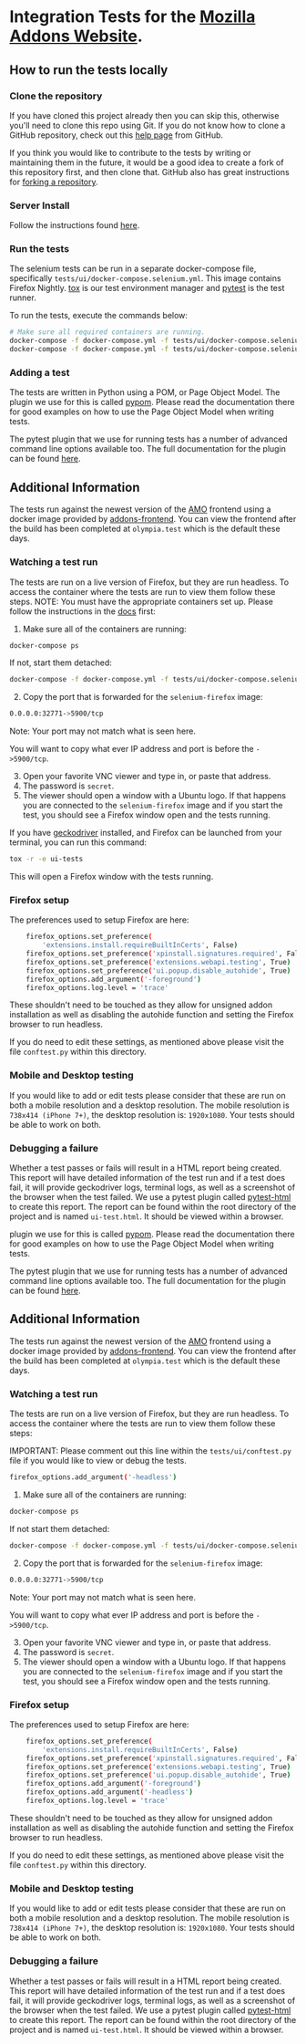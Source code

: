 # Integration Tests for the [Mozilla Addons Website][amo].
## How to run the tests locally
### Clone the repository

If you have cloned this project already then you can skip this, otherwise you'll
need to clone this repo using Git. If you do not know how to clone a GitHub
repository, check out this [help page][git-clone] from GitHub.

If you think you would like to contribute to the tests by writing or maintaining
them in the future, it would be a good idea to create a fork of this repository
first, and then clone that. GitHub also has great instructions for
[forking a repository][git-fork].

### Server Install

Follow the instructions found [here][addons-server-docs].

### Run the tests

The selenium tests can be run in a separate docker-compose file, specifically ``tests/ui/docker-compose.selenium.yml``. This image contains Firefox Nightly. [tox][Tox]
is our test environment manager and [pytest][pytest] is the test runner.

To run the tests, execute the commands below:
```sh
# Make sure all required containers are running.
docker-compose -f docker-compose.yml -f tests/ui/docker-compose.selenium.yml up -d
docker-compose -f docker-compose.yml -f tests/ui/docker-compose.selenium.yml exec selenium-firefox tox -e ui-tests
```

### Adding a test

The tests are written in Python using a POM, or Page Object Model. The plugin we use for this is called [pypom][pypom]. Please read the documentation there for good examples
on how to use the Page Object Model when writing tests.

The pytest plugin that we use for running tests has a number of advanced command
line options available too. The full documentation for the plugin can be found [here][pytest-selenium].

## Additional Information

The tests run against the newest version of the [AMO][amo] frontend using a docker image provided by [addons-frontend][addons-frontend]. You can view the frontend after the build has been completed at ```olympia.test``` which is the default these days.

### Watching a test run

The tests are run on a live version of Firefox, but they are run headless. To access the container where the tests are run to view them follow these steps. NOTE: You must have the appropriate containers set up. Please follow the instructions in the [docs][ReadTheDocs] first:

1. Make sure all of the containers are running:
```sh
docker-compose ps
```
If not, start them detached:
```sh
docker-compose -f docker-compose.yml -f tests/ui/docker-compose.selenium.yml up -d
```

2. Copy the port that is forwarded for the ```selenium-firefox``` image:
```sh
0.0.0.0:32771->5900/tcp
```
Note: Your port may not match what is seen here.

You will want to copy what ever IP address and port is before the ```->5900/tcp```.

3. Open your favorite VNC viewer and type in, or paste that address.
4. The password is ```secret```.
5. The viewer should open a window with a Ubuntu logo. If that happens you are connected to the ```selenium-firefox``` image and if you start the test, you should see a Firefox window open and the tests running.

If you have [geckodriver][geckodriver] installed, and Firefox can be launched from your terminal, you can run this command:

```sh
tox -r -e ui-tests
```
This will open a Firefox window with the tests running.

### Firefox setup

The preferences used to setup Firefox are here:
```sh
    firefox_options.set_preference(
        'extensions.install.requireBuiltInCerts', False)
    firefox_options.set_preference('xpinstall.signatures.required', False)
    firefox_options.set_preference('extensions.webapi.testing', True)
    firefox_options.set_preference('ui.popup.disable_autohide', True)
    firefox_options.add_argument('-foreground')
    firefox_options.log.level = 'trace'
```
These shouldn't need to be touched as they allow for unsigned addon installation as well as
disabling the autohide function and setting the Firefox browser to run headless.

If you do need to edit these settings, as mentioned above please visit the file ```conftest.py``` within this directory.

### Mobile and Desktop testing

If you would like to add or edit tests please consider that these are run on both a mobile resolution and a desktop resolution. The mobile resolution is ```738x414 (iPhone 7+)```, the desktop resolution is: ```1920x1080```. Your tests should be able to work on both.


### Debugging a failure

Whether a test passes or fails will result in a HTML report being created. This report will have detailed information of the test run and if a test does fail, it will provide geckodriver logs, terminal logs, as well as a screenshot of the browser when the test failed. We use a pytest plugin called [pytest-html][pytest-html] to create this report. The report can be found within the root directory of the project and is named ```ui-test.html```. It should be viewed within a browser.

[amo]: https://addons.mozilla.org
[addons-frontend]: https://github.com/mozilla/addons-frontend/
[addons-server-docs]: https://addons-server.readthedocs.io/en/latest/topics/install/docker.html
[flake8]: http://flake8.pycqa.org/en/latest/
[git-clone]: https://help.github.com/articles/cloning-a-repository/
[git-fork]: https://help.github.com/articles/fork-a-repo/
[geckodriver]: https://github.com/mozilla/geckodriver/releases/tag/v0.19.1
[pypom]: http://pypom.readthedocs.io/en/latest/
[pytest]: https://docs.pytest.org/en/latest/
[pytest-html]: https://github.com/pytest-dev/pytest-html
[pytest-selenium]: http://pytest-selenium.readthedocs.org/
[ReadTheDocs]: https://addons-server.readthedocs.io/en/latest/topics/development/testing.html#selenium-integration-tests
[Selenium]: http://selenium-python.readthedocs.io/index.html
[selenium-api]: http://selenium-python.readthedocs.io/locating-elements.html
[Tox]: http://tox.readthedocs.io/
plugin we use for this is called [pypom][pypom]. Please read the documentation there for good examples
on how to use the Page Object Model when writing tests.

The pytest plugin that we use for running tests has a number of advanced command
line options available too. The full documentation for the plugin can be found [here][pytest-selenium].

## Additional Information

The tests run against the newest version of the [AMO][amo] frontend using a docker image provided by [addons-frontend][addons-frontend]. You can view the frontend after the build has been completed at ```olympia.test``` which is the default these days.

### Watching a test run

The tests are run on a live version of Firefox, but they are run headless. To access the container where the tests are run to view them follow these steps:

IMPORTANT: Please comment out this line within the ```tests/ui/conftest.py``` file if you would like to view or debug the tests.
```sh
firefox_options.add_argument('-headless')
```

1. Make sure all of the containers are running:
```sh
docker-compose ps
```
If not start them detached:
```sh
docker-compose -f docker-compose.yml -f tests/ui/docker-compose.selenium.yml up -d
```

2. Copy the port that is forwarded for the ```selenium-firefox``` image:
```sh
0.0.0.0:32771->5900/tcp
```
Note: Your port may not match what is seen here.

You will want to copy what ever IP address and port is before the ```->5900/tcp```.

3. Open your favorite VNC viewer and type in, or paste that address.
4. The password is ```secret```.
5. The viewer should open a window with a Ubuntu logo. If that happens you are connected to the ```selenium-firefox``` image and if you start the test, you should see a Firefox window open and the tests running.

### Firefox setup

The preferences used to setup Firefox are here:
```sh
    firefox_options.set_preference(
        'extensions.install.requireBuiltInCerts', False)
    firefox_options.set_preference('xpinstall.signatures.required', False)
    firefox_options.set_preference('extensions.webapi.testing', True)
    firefox_options.set_preference('ui.popup.disable_autohide', True)
    firefox_options.add_argument('-foreground')
    firefox_options.add_argument('-headless')
    firefox_options.log.level = 'trace'
```
These shouldn't need to be touched as they allow for unsigned addon installation as well as
disabling the autohide function and setting the Firefox browser to run headless.

If you do need to edit these settings, as mentioned above please visit the file ```conftest.py``` within this directory.

### Mobile and Desktop testing

If you would like to add or edit tests please consider that these are run on both a mobile resolution and a desktop resolution. The mobile resolution is ```738x414 (iPhone 7+)```, the desktop resolution is: ```1920x1080```. Your tests should be able to work on both.


### Debugging a failure

Whether a test passes or fails will result in a HTML report being created. This report will have detailed information of the test run and if a test does fail, it will provide geckodriver logs, terminal logs, as well as a screenshot of the browser when the test failed. We use a pytest plugin called [pytest-html][pytest-html] to create this report. The report can be found within the root directory of the project and is named ```ui-test.html```. It should be viewed within a browser.

[amo]: https://addons.mozilla.org
[addons-frontend]: https://github.com/mozilla/addons-frontend/
[addons-server-docs]: https://addons-server.readthedocs.io/en/latest/topics/install/docker.html
[flake8]: http://flake8.pycqa.org/en/latest/
[git-clone]: https://help.github.com/articles/cloning-a-repository/
[git-fork]: https://help.github.com/articles/fork-a-repo/
[geckodriver]: https://github.com/mozilla/geckodriver/releases/tag/v0.19.1
[pypom]: http://pypom.readthedocs.io/en/latest/
[pytest]: https://docs.pytest.org/en/latest/
[pytest-html]: https://github.com/pytest-dev/pytest-html
[pytest-selenium]: http://pytest-selenium.readthedocs.org/
[Selenium]: http://selenium-python.readthedocs.io/index.html
[selenium-api]: http://selenium-python.readthedocs.io/locating-elements.html
[Tox]: http://tox.readthedocs.io/
